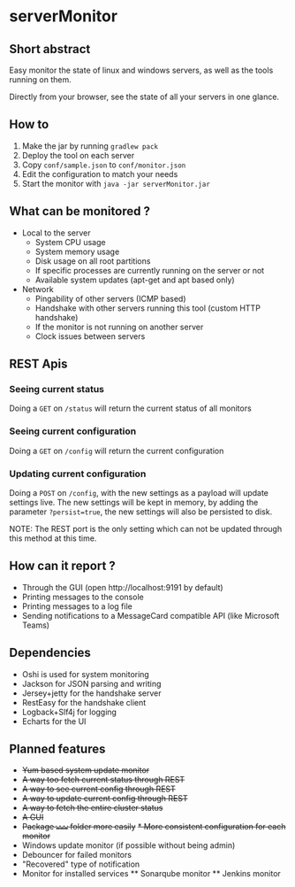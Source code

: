 # serverMonitor

## Short abstract

Easy monitor the state of linux and windows servers, as well as the tools running on them.

Directly from your browser, see the state of all your servers in one glance.


## How to

1. Make the jar by running `gradlew pack`
1. Deploy the tool on each server
1. Copy `conf/sample.json` to `conf/monitor.json`
1. Edit the configuration to match your needs
1. Start the monitor with `java -jar serverMonitor.jar`

## What can be monitored ?

* Local to the server
  * System CPU usage
  * System memory usage
  * Disk usage on all root partitions
  * If specific processes are currently running on the server or not
  * Available system updates (apt-get and apt based only) 
* Network
  * Pingability of other servers (ICMP based)
  * Handshake with other servers running this tool (custom HTTP handshake)
  * If the monitor is not running on another server
  * Clock issues between servers
  
## REST Apis

### Seeing current status

Doing a `GET` on `/status` will return the current status of all monitors

### Seeing current configuration

Doing a `GET` on `/config` will return the current configuration

### Updating current configuration

Doing a `POST` on `/config`, with the new settings as a payload will update settings live.
The new settings will be kept in memory, by adding the parameter `?persist=true`, the new settings will also be persisted to disk.

NOTE: The REST port is the only setting which can not be updated through this method at this time.
  
## How can it report ?

* Through the GUI (open http://localhost:9191 by default)
* Printing messages to the console
* Printing messages to a log file
* Sending notifications to a MessageCard compatible API (like Microsoft Teams)

## Dependencies

* Oshi is used for system monitoring
* Jackson for JSON parsing and writing
* Jersey+jetty for the handshake server
* RestEasy for the handshake client
* Logback+Slf4j for logging
* Echarts for the UI

## Planned features

* ~~Yum based system update monitor~~
* ~~A way too fetch current status through REST~~
* ~~A way to see current config through REST~~
* ~~A way to update current config through REST~~
* ~~A way to fetch the entire cluster status~~
* ~~A GUI~~
* ~~Package `www` folder more easily~~
~~* More consistent configuration for each monitor~~
* Windows update monitor (if possible without being admin)
* Debouncer for failed monitors
* "Recovered" type of notification
* Monitor for installed services
** Sonarqube monitor
** Jenkins monitor